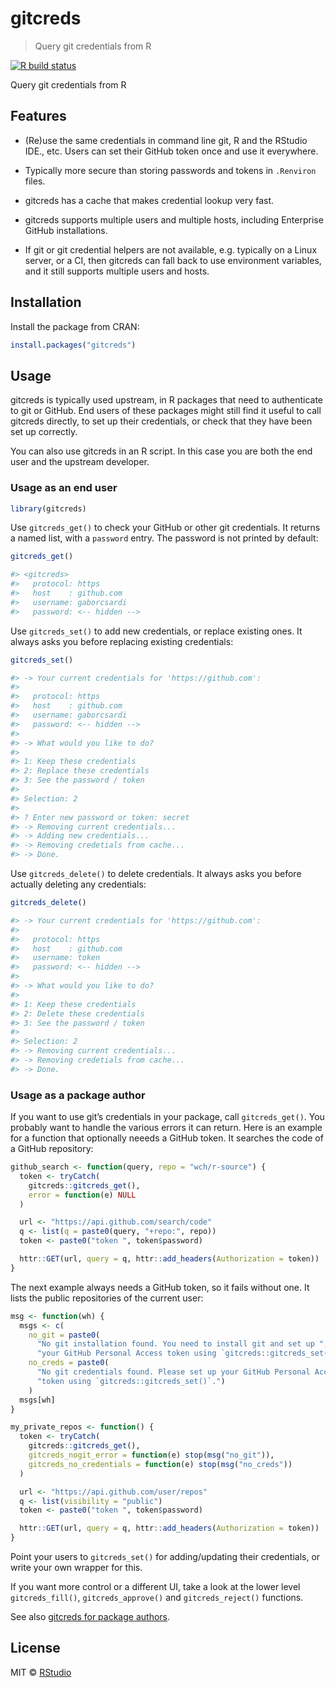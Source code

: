 
# gitcreds

> Query git credentials from R

<!-- badges: start -->

[![R build
status](https://github.com/r-lib/gitcreds/workflows/R-CMD-check/badge.svg)](https://github.com/r-lib/gitcreds/actions)
<!-- badges: end -->

Query git credentials from R

## Features

  - (Re)use the same credentials in command line git, R and the RStudio
    IDE., etc. Users can set their GitHub token once and use it
    everywhere.

  - Typically more secure than storing passwords and tokens in
    `.Renviron` files.

  - gitcreds has a cache that makes credential lookup very fast.

  - gitcreds supports multiple users and multiple hosts, including
    Enterprise GitHub installations.

  - If git or git credential helpers are not available, e.g. typically
    on a Linux server, or a CI, then gitcreds can fall back to use
    environment variables, and it still supports multiple users and
    hosts.

## Installation

Install the package from CRAN:

``` r
install.packages("gitcreds")
```

## Usage

gitcreds is typically used upstream, in R packages that need to
authenticate to git or GitHub. End users of these packages might still
find it useful to call gitcreds directly, to set up their credentials,
or check that they have been set up correctly.

You can also use gitcreds in an R script. In this case you are both the
end user and the upstream developer.

### Usage as an end user

``` r
library(gitcreds)
```

Use `gitcreds_get()` to check your GitHub or other git credentials. It
returns a named list, with a `password` entry. The password is not
printed by default:

``` r
gitcreds_get()
```

``` r
#> <gitcreds>
#>   protocol: https
#>   host    : github.com
#>   username: gaborcsardi
#>   password: <-- hidden -->
```

Use `gitcreds_set()` to add new credentials, or replace existing ones.
It always asks you before replacing existing credentials:

``` r
gitcreds_set()
```

``` r
#> -> Your current credentials for 'https://github.com':
#> 
#>   protocol: https
#>   host    : github.com
#>   username: gaborcsardi
#>   password: <-- hidden -->
#> 
#> -> What would you like to do?
#> 
#> 1: Keep these credentials
#> 2: Replace these credentials
#> 3: See the password / token
#> 
#> Selection: 2
#> 
#> ? Enter new password or token: secret
#> -> Removing current credentials...
#> -> Adding new credentials...
#> -> Removing credetials from cache...
#> -> Done.
```

Use `gitcreds_delete()` to delete credentials. It always asks you before
actually deleting any credentials:

``` r
gitcreds_delete()
```

``` r
#> -> Your current credentials for 'https://github.com':
#> 
#>   protocol: https
#>   host    : github.com
#>   username: token
#>   password: <-- hidden -->
#> 
#> -> What would you like to do?
#> 
#> 1: Keep these credentials
#> 2: Delete these credentials
#> 3: See the password / token
#> 
#> Selection: 2
#> -> Removing current credentials...
#> -> Removing credetials from cache...
#> -> Done.
```

### Usage as a package author

If you want to use git’s credentials in your package, call
`gitcreds_get()`. You probably want to handle the various errors it can
return. Here is an example for a function that optionally neeeds a
GitHub token. It searches the code of a GitHub repository:

``` r
github_search <- function(query, repo = "wch/r-source") {
  token <- tryCatch(
    gitcreds::gitcreds_get(),
    error = function(e) NULL
  )

  url <- "https://api.github.com/search/code"
  q <- list(q = paste0(query, "+repo:", repo))
  token <- paste0("token ", token$password)

  httr::GET(url, query = q, httr::add_headers(Authorization = token))
}
```

The next example always needs a GitHub token, so it fails without one.
It lists the public repositories of the current user:

``` r
msg <- function(wh) {
  msgs <- c(
    no_git = paste0(
      "No git installation found. You need to install git and set up ",
      "your GitHub Personal Access token using `gitcreds::gitcreds_set()`."),
    no_creds = paste0(
      "No git credentials found. Please set up your GitHub Personal Access ",
      "token using `gitcreds::gitcreds_set()`.")
    )
  msgs[wh]
}

my_private_repos <- function() {
  token <- tryCatch(
    gitcreds::gitcreds_get(),
    gitcreds_nogit_error = function(e) stop(msg("no_git")),
    gitcreds_no_credentials = function(e) stop(msg("no_creds"))    
  )

  url <- "https://api.github.com/user/repos"
  q <- list(visibility = "public")
  token <- paste0("token ", token$password)

  httr::GET(url, query = q, httr::add_headers(Authorization = token))
}
```

Point your users to `gitcreds_set()` for adding/updating their
credentials, or write your own wrapper for this.

If you want more control or a different UI, take a look at the lower
level `gitcreds_fill()`, `gitcreds_approve()` and `gitcreds_reject()`
functions.

See also [gitcreds for package
authors](https://gitcreds.r-lib.org/articles/package.html).

## License

MIT © [RStudio](https://github.com/rstudio)
